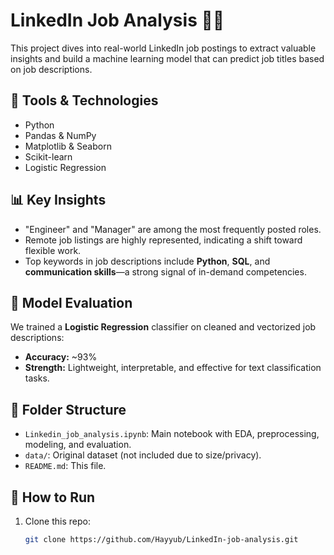 # LinkedIn Job Analysis 🧠💼

This project dives into real-world LinkedIn job postings to extract valuable insights and build a machine learning model that can predict job titles based on job descriptions.

## 🔧 Tools & Technologies
- Python
- Pandas & NumPy
- Matplotlib & Seaborn
- Scikit-learn
- Logistic Regression

## 📊 Key Insights
- "Engineer" and "Manager" are among the most frequently posted roles.
- Remote job listings are highly represented, indicating a shift toward flexible work.
- Top keywords in job descriptions include **Python**, **SQL**, and **communication skills**—a strong signal of in-demand competencies.

## 🤖 Model Evaluation
We trained a **Logistic Regression** classifier on cleaned and vectorized job descriptions:
- **Accuracy:** ~93%
- **Strength:** Lightweight, interpretable, and effective for text classification tasks.

## 📁 Folder Structure
- `Linkedin_job_analysis.ipynb`: Main notebook with EDA, preprocessing, modeling, and evaluation.
- `data/`: Original dataset (not included due to size/privacy).
- `README.md`: This file.

## 🚀 How to Run
1. Clone this repo:
   ```bash
   git clone https://github.com/Hayyub/LinkedIn-job-analysis.git
